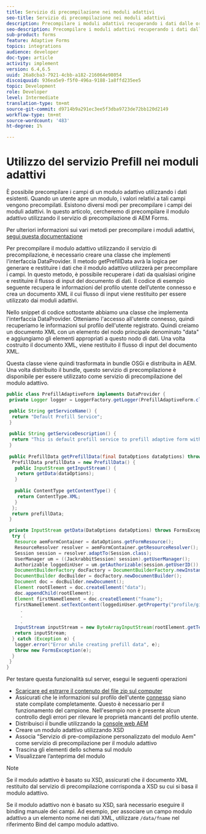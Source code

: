 ```yaml
---
title: Servizio di precompilazione nei moduli adattivi
seo-title: Servizio di precompilazione nei moduli adattivi
description: Precompilare i moduli adattivi recuperando i dati dalle origini dati di backend.
seo-description: Precompilare i moduli adattivi recuperando i dati dalle origini dati di backend.
sub-product: forms
feature: Adaptive Forms
topics: integrations
audience: developer
doc-type: article
activity: implement
version: 6.4,6.5
uuid: 26a8cba3-7921-4cbb-a182-216064e98054
discoiquuid: 936ea5e9-f5f0-496a-9188-1a8ffd235ee5
topic: Development
role: Developer
level: Intermediate
translation-type: tm+mt
source-git-commit: d9714b9a291ec3ee5f3dba9723de72bb120d2149
workflow-type: tm+mt
source-wordcount: '483'
ht-degree: 1%

---
```



# Utilizzo del servizio Prefill nei moduli adattivi

È possibile precompilare i campi di un modulo adattivo utilizzando i dati esistenti. Quando un utente apre un modulo, i valori relativi a tali campi vengono precompilati. Esistono diversi modi per precompilare i campi dei moduli adattivi. In questo articolo, cercheremo di precompilare il modulo adattivo utilizzando il servizio di precompilazione di AEM Forms.

Per ulteriori informazioni sui vari metodi per precompilare i moduli adattivi, [segui questa documentazione](https://helpx.adobe.com/experience-manager/6-4/forms/using/prepopulate-adaptive-form-fields.html#AEMFormsprefillservice)

Per precompilare il modulo adattivo utilizzando il servizio di precompilazione, è necessario creare una classe che implementi l&#39;interfaccia DataProvider. Il metodo getPrefillData avrà la logica per generare e restituire i dati che il modulo adattivo utilizzerà per precompilare i campi. In questo metodo, è possibile recuperare i dati da qualsiasi origine e restituire il flusso di input del documento di dati. Il codice di esempio seguente recupera le informazioni del profilo utente dell’utente connesso e crea un documento XML il cui flusso di input viene restituito per essere utilizzato dai moduli adattivi.

Nello snippet di codice sottostante abbiamo una classe che implementa l&#39;interfaccia DataProvider. Otteniamo l&#39;accesso all&#39;utente connesso, quindi recuperiamo le informazioni sul profilo dell&#39;utente registrato. Quindi creiamo un documento XML con un elemento del nodo principale denominato &quot;data&quot; e aggiungiamo gli elementi appropriati a questo nodo di dati. Una volta costruito il documento XML, viene restituito il flusso di input del documento XML.

Questa classe viene quindi trasformata in bundle OSGi e distribuita in AEM. Una volta distribuito il bundle, questo servizio di precompilazione è disponibile per essere utilizzato come servizio di precompilazione del modulo adattivo.

```java
public class PrefillAdaptiveForm implements DataProvider {
 private Logger logger = LoggerFactory.getLogger(PrefillAdaptiveForm.class);

 public String getServiceName() {
  return "Default Prefill Service";
 }
 
 public String getServiceDescription() {
  return "This is default prefill service to prefill adaptive form with user data";
 }
 
 public PrefillData getPrefillData(final DataOptions dataOptions) throws FormsException {
  PrefillData prefillData = new PrefillData() {
   public InputStream getInputStream() {
    return getData(dataOptions);
   }
   
   public ContentType getContentType() {
    return ContentType.XML;
   }
  };
  return prefillData;
 }

 private InputStream getData(DataOptions dataOptions) throws FormsException {  
  try {
   Resource aemFormContainer = dataOptions.getFormResource();
   ResourceResolver resolver = aemFormContainer.getResourceResolver();
   Session session = resolver.adaptTo(Session.class);
   UserManager um = ((JackrabbitSession) session).getUserManager();
   Authorizable loggedinUser = um.getAuthorizable(session.getUserID());
   DocumentBuilderFactory docFactory = DocumentBuilderFactory.newInstance();
   DocumentBuilder docBuilder = docFactory.newDocumentBuilder();
   Document doc = docBuilder.newDocument();
   Element rootElement = doc.createElement("data");
   doc.appendChild(rootElement);
   Element firstNameElement = doc.createElement("fname");
   firstNameElement.setTextContent(loggedinUser.getProperty("profile/givenName")[0].getString());
     .
     .
     .
   InputStream inputStream = new ByteArrayInputStream(rootElement.getTextContent().getBytes());
   return inputStream;
  } catch (Exception e) {
   logger.error("Error while creating prefill data", e);
   throw new FormsException(e);
  }
 }
}
```

Per testare questa funzionalità sul server, esegui le seguenti operazioni

* [Scaricare ed estrarre il contenuto del file zip sul computer](assets/prefillservice.zip)
* Assicurati che le informazioni sul profilo dell&#39;utente [connesso](http://localhost:4502/libs/granite/security/content/useradmin) siano state compilate completamente. Questo è necessario per il funzionamento del campione. Nell&#39;esempio non è presente alcun controllo degli errori per rilevare le proprietà mancanti del profilo utente.
* Distribuisci il bundle utilizzando la [console web AEM](http://localhost:4502/system/console/bundles)
* Creare un modulo adattivo utilizzando XSD
* Associa &quot;Servizio di pre-compilazione personalizzato del modulo Aem&quot; come servizio di precompilazione per il modulo adattivo
* Trascina gli elementi dello schema sul modulo
* Visualizzare l’anteprima del modulo

>[!NOTE]
>
>Se il modulo adattivo è basato su XSD, assicurati che il documento XML restituito dal servizio di precompilazione corrisponda a XSD su cui si basa il modulo adattivo.
>
>Se il modulo adattivo non è basato su XSD, sarà necessario eseguire il binding manuale dei campi. Ad esempio, per associare un campo modulo adattivo a un elemento nome nei dati XML, utilizzare `/data/fname` nel riferimento Bind del campo modulo adattivo.

